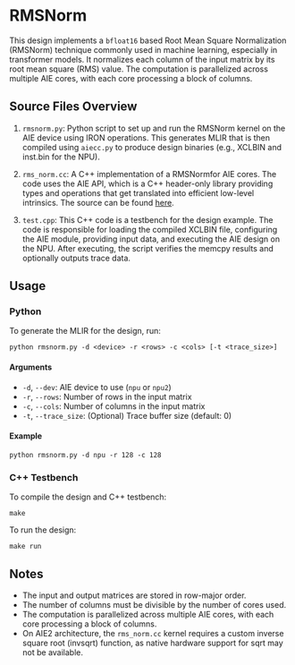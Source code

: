 <!---//===- README.md --------------------------*- Markdown -*-===//
//
// This file is licensed under the Apache License v2.0 with LLVM Exceptions.
// See https://llvm.org/LICENSE.txt for license information.
// SPDX-License-Identifier: Apache-2.0 WITH LLVM-exception
//
// Copyright (C) 2025, Advanced Micro Devices, Inc.
// 
//===----------------------------------------------------------------------===//-->

# RMSNorm

This design implements a `bfloat16` based Root Mean Square Normalization (RMSNorm) technique commonly used in machine learning, especially in transformer models. It normalizes each column of the input matrix by its root mean square (RMS) value. The computation is parallelized across multiple AIE cores, with each core processing a block of columns.

## Source Files Overview

1. `rmsnorm.py`: Python script to set up and run the RMSNorm kernel on the AIE device using IRON operations. This generates MLIR that is then compiled using `aiecc.py` to produce design binaries (e.g., XCLBIN and inst.bin for the NPU).

2. `rms_norm.cc`: A C++ implementation of a RMSNormfor AIE cores. The code uses the AIE API, which is a C++ header-only library providing types and operations that get translated into efficient low-level intrinsics.  The source can be found [here](../../../aie_kernels/aie2p/rms_norm.cc).

3. `test.cpp`: This C++ code is a testbench for the design example. The code is responsible for loading the compiled XCLBIN file, configuring the AIE module, providing input data, and executing the AIE design on the NPU. After executing, the script verifies the memcpy results and optionally outputs trace data.

## Usage

### Python
To generate the MLIR for the design, run:

```shell
python rmsnorm.py -d <device> -r <rows> -c <cols> [-t <trace_size>]
```

#### Arguments
- `-d`, `--dev`: AIE device to use (`npu` or `npu2`)
- `-r`, `--rows`: Number of rows in the input matrix
- `-c`, `--cols`: Number of columns in the input matrix
- `-t`, `--trace_size`: (Optional) Trace buffer size (default: 0)

#### Example
```shell
python rmsnorm.py -d npu -r 128 -c 128
```

### C++ Testbench
To compile the design and C++ testbench:
```shell
make
```

To run the design:
```shell
make run
```

## Notes
- The input and output matrices are stored in row-major order.
- The number of columns must be divisible by the number of cores used.
- The computation is parallelized across multiple AIE cores, with each core processing a block of columns.
- On AIE2 architecture, the `rms_norm.cc` kernel requires a custom inverse square root (invsqrt) function, as native hardware support for sqrt may not be available.

